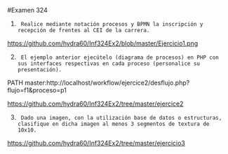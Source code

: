 #Examen 324
1.      Realice mediante notación procesos y BPMN la inscripción y recepción de frentes al CEI de la carrera.
https://github.com/hydra60/Inf324Ex2/blob/master/Ejercicio1.png


2.      El ejemplo anterior ejecútelo (diagrama de procesos) en PHP con sus interfaces respectivas en cada proceso (personalice su presentación).
PATH master:http://localhost/workflow/ejercice2/desflujo.php?flujo=f1&proceso=p1

https://github.com/hydra60/Inf324Ex2/tree/master/ejercice2

3.      Dado una imagen, con la utilización base de datos o estructuras, clasifique en dicha imagen al menos 3 segmentos de textura de 10x10.

https://github.com/hydra60/Inf324Ex2/tree/master/ejercicio3